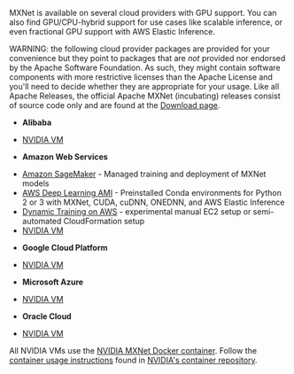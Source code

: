 MXNet is available on several cloud providers with GPU support. You can also
find GPU/CPU-hybrid support for use cases like scalable inference, or even
fractional GPU support with AWS Elastic Inference.

WARNING: the following cloud provider packages are provided for your convenience
but they point to packages that are *not* provided nor endorsed by the Apache
Software Foundation. As such, they might contain software components with more
restrictive licenses than the Apache License and you'll need to decide whether
they are appropriate for your usage. Like all Apache Releases, the official
Apache MXNet (incubating) releases consist of source code only and are found at
the [Download page](https://mxnet.apache.org/get_started/download).

* **Alibaba**
- [NVIDIA
VM](https://docs.nvidia.com/ngc/ngc-alibaba-setup-guide/launching-nv-cloud-vm-console.html#launching-nv-cloud-vm-console)
* **Amazon Web Services**
- [Amazon SageMaker](https://aws.amazon.com/sagemaker/) - Managed training and deployment of
MXNet models
- [AWS Deep Learning AMI](https://aws.amazon.com/machine-learning/amis/) - Preinstalled
Conda environments
for Python 2 or 3 with MXNet, CUDA, cuDNN, ONEDNN, and AWS Elastic Inference
- [Dynamic Training on
AWS](https://github.com/awslabs/dynamic-training-with-apache-mxnet-on-aws) -
experimental manual EC2 setup or semi-automated CloudFormation setup
- [NVIDIA VM](https://aws.amazon.com/marketplace/pp/B076K31M1S)
* **Google Cloud Platform**
- [NVIDIA
VM](https://console.cloud.google.com/marketplace/details/nvidia-ngc-public/nvidia_gpu_cloud_image)
* **Microsoft Azure**
- [NVIDIA
VM](https://azuremarketplace.microsoft.com/en-us/marketplace/apps/nvidia.ngc_azure_17_11?tab=Overview)
* **Oracle Cloud**
- [NVIDIA VM](https://docs.cloud.oracle.com/iaas/Content/Compute/References/ngcimage.htm)

All NVIDIA VMs use the [NVIDIA MXNet Docker
container](https://ngc.nvidia.com/catalog/containers/nvidia:mxnet).
Follow the [container usage
instructions](https://ngc.nvidia.com/catalog/containers/nvidia:mxnet) found in
[NVIDIA's container repository](https://ngc.nvidia.com/).
